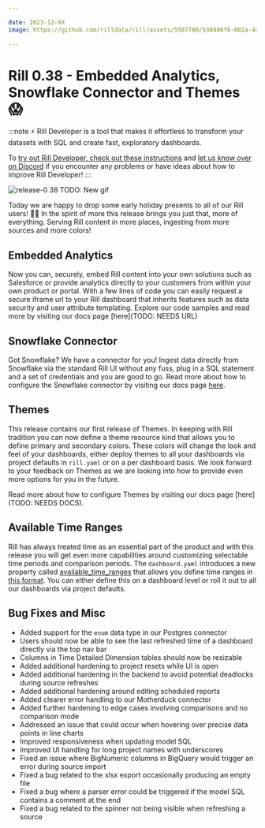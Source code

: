```yaml
---

date: 2023-12-XX
image: https://github.com/rilldata/rill/assets/5587788/b30486f6-002a-445d-8a1b-955b6ec0066d

---
```


# Rill 0.38 - Embedded Analytics, Snowflake Connector and Themes 😱

:::note
⚡ Rill Developer is a tool that makes it effortless to transform your datasets with SQL and create fast, exploratory dashboards.

To [try out Rill Developer, check out these instructions](../../install) and [let us know over on Discord](https://bit.ly/3bbcSl9) if you encounter any problems or have ideas about how to improve Rill Developer!
:::

![release-0 38](https://cdn.rilldata.com/docs/release-notes/release_37_gif) TODO: New gif

Today we are happy to drop some early holiday presents to all of our Rill users! 🎁🎁
In the spirit of more this release brings you just that, more of everything. Serving Rill content in more places, ingesting from more sources and more colors!

## Embedded Analytics

Now you can, securely, embed Rill content into your own solutions such as Salesforce or provide analytics directly to your customers from within your own product or portal.
With a few lines of code you can easily request a secure iframe url to your Rill dashboard that inherits features such as data security and user attribute templating. Explore our code samples and read more by visiting our docs page [here](TODO: NEEDS URL)

## Snowflake Connector

Got Snowflake? We have a connector for you!
Ingest data directly from Snowflake via the standard Rill UI without any fuss, plug in a SQL statement and a set of credentials and you are good to go.
Read more about how to configure the Snowflake connector by visiting our docs page [here](../../deploy/credentials/snowflake.md).

## Themes

This release contains our first release of Themes. In keeping with Rill tradition you can now define a theme resource kind that allows you to define primary and secondary colors. These colors will change the look and feel of your dashboards, either deploy themes to all your dashboards via project defaults in `rill.yaml` or on a per dashboard basis. We look forward to your feedback on Themes as we are looking into how to provide even more options for you in the future.

Read more about how to configure Themes by visiting our docs page [here](TODO: NEEDS DOCS).


## Available Time Ranges

Rill has always treated time as an essential part of the product and with this release you will get even more capabilities around customizing selectable time periods and comparison periods.
The `dashboard.yaml` introduces a new property called [available_time_ranges](../../reference/project-files/dashboards.md) that allows you define time ranges in [this format](../../reference/rill-iso-extensions.md).
You can either define this on a dashboard level or roll it out to all our dashboards via project defaults.

## Bug Fixes and Misc
- Added support for the `enum` data type in our Postgres connector
- Users should now be able to see the last refreshed time of a dashboard directly via the top nav bar
- Columns in Time Detailed Dimension tables should now be resizable
- Added additional hardening to project resets while UI is open
- Added additional hardening in the backend to avoid potential deadlocks during source refreshes
- Added additional hardening around editing scheduled reports
- Added clearer error handling to our Motherduck connector
- Added further hardening to edge cases involving comparisons and no comparison mode
- Addressed an issue that could occur when hovering over precise data points in line charts
- Improved responsiveness when updating model SQL
- Improved UI handling for long project names with underscores
- Fixed an issue where BigNumeric columns in BigQuery would trigger an error during source import
- Fixed a bug related to the xlsx export occasionally producing an empty file
- Fixed a bug where a parser error could be triggered if the model SQL contains a comment at the end
- Fixed a bug related to the spinner not being visible when refreshing a source
